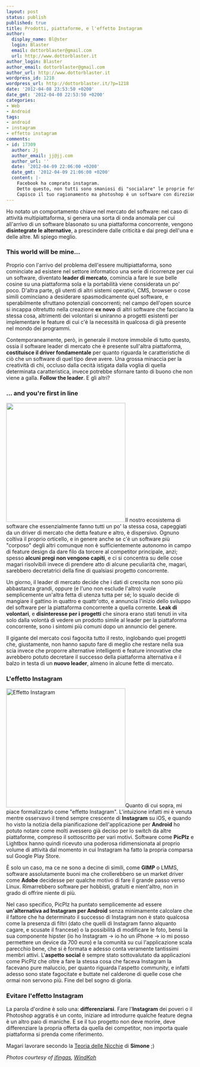 ```yaml
---
layout: post
status: publish
published: true
title: Prodotti, piattaforme, e l'effetto Instagram
author:
  display_name: Bl@ster
  login: Blaster
  email: dottorblaster@gmail.com
  url: http://www.dottorblaster.it
author_login: Blaster
author_email: dottorblaster@gmail.com
author_url: http://www.dottorblaster.it
wordpress_id: 1218
wordpress_url: http://dottorblaster.it/?p=1218
date: '2012-04-08 23:53:50 +0200'
date_gmt: '2012-04-08 22:53:50 +0200'
categories:
- Web
- Android
tags:
- android
- instagram
- effetto instagram
comments:
- id: 17309
  author: Jj
  author_email: jj@jj.com
  author_url: ''
  date: '2012-04-09 22:06:00 +0200'
  date_gmt: '2012-04-09 21:06:00 +0200'
  content: |-
    Facebook ha comprato instagram.
    Detto questo, non tutti sono smaniosi di "socialare" le proprie foto quindi nonostante instagram per android, io mi tengo il mio bel pix-o-matic che per inciso è decisamente meglio, senza dimenticarci di camera zoom 360 e altri.
    Capisco il tuo ragionamento ma photoshop è un software con direzione pro, instagram è un software con direzione sfruttamento bimbiminkia, di conseguenza quel che può valere per un software può non valere per un altro. Osare con features innovative può funzionare con un software che ha una funzione limitata e abbastanza semplice ma potrebbe non funzionare con un software complesso e che comunque ha come competitor un leader di mercato che innova pesantemente e sensatamente ad ogni nuova versione. Spero di essermi fatto capire
---
```

<p>Ho notato un comportamento chiave nel mercato del software: nel caso di attività multipiattaforma, si genera una sorta di onda anomala per cui all'arrivo di un software blasonato su una piattaforma concorrente, vengono <strong>disintegrate le alternative</strong>, a prescindere dalle criticità e dai pregi dell'una e delle altre. Mi spiego meglio.</p>
<h3>This world will be mine...</h3>
<p>Proprio con l'arrivo del problema dell'essere multipiattaforma, sono cominciate ad esistere nel settore informatico una serie di ricorrenze per cui un software, diventato <strong>leader di mercato</strong>, comincia a fare le sue belle cosine su una piattaforma sola e la portabilità viene considerata un po' poco. D'altra parte, gli utenti di altri sistemi operativi, CMS, browser o cose simili cominciano a desiderare spasmodicamente quel software, e sperabilmente sfruttano potenziali concorrenti; nel campo dell'open source si incappa oltretutto nella creazione <strong>ex novo</strong> di altri software che facciano la stessa cosa, altrimenti dei volontari si uniranno a progetti esistenti per implementare le feature di cui c'è la necessità in qualcosa di già presente nel mondo dei programmi.</p>
<p>Contemporaneamente, però, in generale il motore immobile di tutto questo, ossia il software leader di mercato che è presente sull'altra piattaforma, <strong>costituisce il driver fondamentale</strong> per quanto riguarda le caratteristiche di ciò che un software di quel tipo deve avere. Una grossa minaccia per la creatività di chi, occluso dalla cecità istigata dalla voglia di quella determinata caratteristica, invece potrebbe sfornare tanto di buono che non viene a galla. <strong>Follow the leader</strong>. E gli altri?</p>
<h3>... and you're first in line</h3>
<p><img class="alignleft" title="Instagram Android" alt="" src="http://farm8.staticflickr.com/7251/7777545366_b7b83160e7_n.jpg" width="320" height="320" />Il nostro ecosistema di software che essenzialmente fanno tutti un po' la stessa cosa, capeggiati da un driver di mercato che detta feature e altro, è dispersivo. Ognuno coltiva il proprio orticello, e in genere anche se c'è un software più "corposo" degli altri comunque non è sufficientemente autonomo in campo di feature design da dare filo da torcere al competitor principale, anzi; spesso <strong>alcuni pregi non vengono capiti</strong>, e ci si concentra su delle cose magari risolvibili invece di prendere atto di alcune peculiarità che, magari, sarebbero decretatrici della fine di qualsiasi progetto concorrente.</p>
<p>Un giorno, il leader di mercato decide che i dati di crescita non sono più abbastanza grandi, oppure (e l'uno non esclude l'altro) vuole semplicemente un'altra fetta di utenza tutta per sé; lo squalo decide di mangiare il gattino in quattro e quattr'otto, e annuncia l'inizio dello sviluppo del software per la piattaforma concorrente a quella corrente. <strong>Leak di volontari</strong>, e <strong>disinteresse per i progetti</strong> che sinora erano stati tenuti in vita solo dalla volontà di vedere un prodotto simile al leader per la piattaforma concorrente, sono i sintomi più comuni dopo un annuncio del genere.</p>
<p>Il gigante del mercato così fagocita tutto il resto, inglobando quei progetti che, giustamente, non hanno saputo fare di meglio che restare nella sua scia invece che proporre alternative intelligenti e feature innovative che avrebbero potuto decretare il successo della piattaforma alternativa e il balzo in testa di un <strong>nuovo leader</strong>, almeno in alcune fette di mercato.</p>
<h3>L'effetto Instagram</h3>
<p><img class="alignright" title="Effetto Instagram" alt="Effetto Instagram" src="http://farm8.staticflickr.com/7277/6897501016_b69507bffa_n.jpg" width="320" height="320" />Quanto di cui sopra, mi piace formalizzarlo come "effetto Instagram". L'intuizione infatti mi è venuta mentre osservavo il trend sempre crescente di <strong>Instagram</strong> su iOS, e quando ho visto la notizia della pianificazione dell'applicazione per <strong>Android</strong> ho potuto notare come molti avessero già deciso per lo switch da altre piattaforme, compreso il sottoscritto per vari motivi. Software come <strong>PicPlz</strong> e Lightbox hanno quindi ricevuto una poderosa ridimensionata al proprio volume di attività dal momento in cui Instagram ha fatto la propria comparsa sul Google Play Store.</p>
<p>È solo un caso, ma ce ne sono a decine di simili, come <strong>GIMP</strong> o LMMS, software assolutamente buoni ma che crollerebbero se un market driver come <strong>Adobe</strong> decidesse per qualche motivo di fare il grande passo verso Linux. Rimarrebbero software per hobbisti, gratuiti e nient'altro, non in grado di offrire niente di più.</p>
<p>Nel caso specifico, PicPlz ha puntato semplicemente ad essere <strong>un'alternativa ad Instagram per Android</strong> senza minimamente calcolare che il fattore che ha determinato il successo di Instagram non è stato qualcosa come la presenza di filtri (dato che quelli di Instagram fanno alquanto cagare, e scusate il francese) o la possibilità di modificare le foto, bensì la sua componente hipster (io ho Instagram → io ho un iPhone → io mi posso permettere un device da 700 euro) e la comunità su cui l'applicazione scala parecchio bene, che si è formata e adesso conta veramente tantissimi membri attivi. L'<strong>aspetto social</strong> è sempre stato sottovalutato da applicazioni come PicPlz che oltre a fare la stessa cosa che faceva Instagram la facevano pure maluccio, per quanto riguarda l'aspetto community, e infatti adesso sono state fagocitate e buttate nel calderone di quelle cose che ormai non servono più. Fine del bel sogno di gloria.</p>
<h3>Evitare l'effetto Instagram</h3>
<p>La parola d'ordine è solo una: <strong>differenziarsi</strong>. Fare l'<strong>Instagram</strong> dei poveri o il Photoshop aggratis è un conto, iniziare ad introdurre qualche feature degna è un altro paio di maniche. E se il tuo progetto non deve morire, deve differenziare la propria offerta da quella dei competitor, non importa quale piattaforma si prenda come riferimento.</p>
<p>Magari lavorare secondo la <a href="http://meedabyte.com/2012/03/04/the-co-operation-advantage-and-the-new-theory-of-niches/">Teoria delle Nicchie</a> di <strong>Simone</strong> ;)</p>
<p><em>Photos courtesy of <a href="http://www.flickr.com/photos/jfingas/7777545366/in/photostream/">jfingas</a>, <a href="http://www.flickr.com/photos/windkoh/6897501016/in/photostream/">WindKoh</a></em></p>
